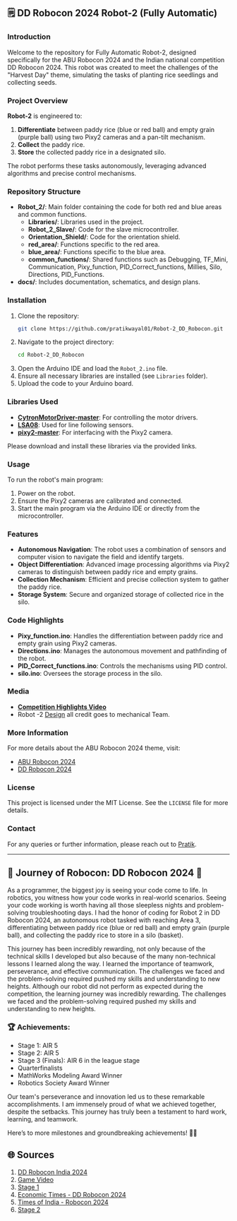 ## 🗒️ DD Robocon 2024 Robot-2 (Fully Automatic)

### Introduction

Welcome to the repository for Fully Automatic Robot-2, designed specifically for the ABU Robocon 2024 and the Indian national competition DD Robocon 2024. This robot was created to meet the challenges of the "Harvest Day" theme, simulating the tasks of planting rice seedlings and collecting seeds.

### Project Overview

**Robot-2** is engineered to:
1. **Differentiate** between paddy rice (blue or red ball) and empty grain (purple ball) using two Pixy2 cameras and a pan-tilt mechanism.
2. **Collect** the paddy rice.
3. **Store** the collected paddy rice in a designated silo.

The robot performs these tasks autonomously, leveraging advanced algorithms and precise control mechanisms.

### Repository Structure

- **Robot_2/**: Main folder containing the code for both red and blue areas and common functions.
  - **Libraries/**: Libraries used in the project.
  - **Robot_2_Slave/**: Code for the slave microcontroller.
  - **Orientation_Shield/**: Code for the orientation shield.
  - **red_area/**: Functions specific to the red area.
  - **blue_area/**: Functions specific to the blue area.
  - **common_functions/**: Shared functions such as Debugging, TF_Mini, Communication, Pixy_function, PID_Correct_functions, Millies, Silo, Directions, PID_Functions.
- **docs/**: Includes documentation, schematics, and design plans.

### Installation

1. Clone the repository:
    ```sh
    git clone https://github.com/pratikwayal01/Robot-2_DD_Robocon.git
    ```
2. Navigate to the project directory:
    ```sh
    cd Robot-2_DD_Robocon
    ```
3. Open the Arduino IDE and load the `Robot_2.ino` file.
4. Ensure all necessary libraries are installed (see `Libraries` folder).
5. Upload the code to your Arduino board.

### Libraries Used

- **[CytronMotorDriver-master](https://github.com/CytronTechnologies/CytronMotorDriver)**: For controlling the motor drivers.
- **[LSA08](https://github.com/shashank3199/LSA08r)**: Used for line following sensors.
- **[pixy2-master](https://github.com/charmedlabs/pixy2)**: For interfacing with the Pixy2 camera.

Please download and install these libraries via the provided links.

### Usage

To run the robot's main program:
1. Power on the robot.
2. Ensure the Pixy2 cameras are calibrated and connected.
3. Start the main program via the Arduino IDE or directly from the microcontroller.

### Features

- **Autonomous Navigation**: The robot uses a combination of sensors and computer vision to navigate the field and identify targets.
- **Object Differentiation**: Advanced image processing algorithms via Pixy2 cameras to distinguish between paddy rice and empty grains.
- **Collection Mechanism**: Efficient and precise collection system to gather the paddy rice.
- **Storage System**: Secure and organized storage of collected rice in the silo.

### Code Highlights

- **Pixy_function.ino**: Handles the differentiation between paddy rice and empty grain using Pixy2 cameras.
- **Directions.ino**: Manages the autonomous movement and pathfinding of the robot.
- **PID_Correct_functions.ino**: Controls the mechanisms using PID control.
- **silo.ino**: Oversees the storage process in the silo.

### Media

- **[Competition Highlights Video](https://www.ddrobocon.in/index.php/game-video)**
- Robot -2 [Design](https://a360.co/3vybZxy) all credit goes to mechanical Team.

### More Information

For more details about the ABU Robocon 2024 theme, visit:
- [ABU Robocon 2024](https://aburobocon2024.vtv.gov.vn/)
- [DD Robocon 2024](https://www.ddrobocon.in/)


### License

This project is licensed under the MIT License. See the `LICENSE` file for more details.

### Contact

For any queries or further information, please reach out to [Pratik](https://www.linkedin.com/in/pratikwayal/).

---

## 🚀 Journey of Robocon: DD Robocon 2024 🚀

As a programmer, the biggest joy is seeing your code come to life. In robotics, you witness how your code works in real-world scenarios. Seeing your code working is worth having all those sleepless nights and problem-solving troubleshooting days. I had the honor of coding for Robot 2 in DD Robocon 2024, an autonomous robot tasked with reaching Area 3, differentiating between paddy rice (blue or red ball) and empty grain (purple ball), and collecting the paddy rice to store in a silo (basket).

This journey has been incredibly rewarding, not only because of the technical skills I developed but also because of the many non-technical lessons I learned along the way. I learned the importance of teamwork, perseverance, and effective communication. The challenges we faced and the problem-solving required pushed my skills and understanding to new heights. Although our robot did not perform as expected during the competition, the learning journey was incredibly rewarding. The challenges we faced and the problem-solving required pushed my skills and understanding to new heights.

### 🏆 Achievements:

- Stage 1: AIR 5
- Stage 2: AIR 5
- Stage 3 (Finals): AIR 6 in the league stage
- Quarterfinalists
- MathWorks Modeling Award Winner
- Robotics Society Award Winner

Our team's perseverance and innovation led us to these remarkable accomplishments. I am immensely proud of what we achieved together, despite the setbacks. This journey has truly been a testament to hard work, learning, and teamwork.

Here’s to more milestones and groundbreaking achievements! 🚀🤖

## 🌐 Sources

1. [DD Robocon India 2024](https://www.ddrobocon.in/)
2. [Game Video](https://www.ddrobocon.in/index.php/game-video)
3. [Stage 1](https://www.ddrobocon.in/index.php/stage-1-2024)
4. [Economic Times - DD Robocon 2024](https://m.economictimes.com/news/india/dd-robocon-2024-epic-showdown-of-indias-top-engineering-minds/articleshow/111748903.cms)
5. [Times of India - Robocon 2024](https://timesofindia.indiatimes.com/city/delhi/students-from-india-compete-in-robocon-2024-for-the-ultimate-robotics-showdown/articleshow/111738699.cms)
6. [Stage 2](https://www.ddrobocon.in/index.php/stage-4)
